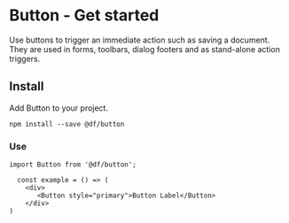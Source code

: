 # Button - Get started

Use buttons to trigger an immediate action such as saving a document. They are used in forms, toolbars, dialog footers and as stand-alone action triggers.

## Install

Add Button to your project.

`npm install --save @df/button`

### **Use**

`import Button from '@df/button';`

```
  const example = () => (
    <div>
       <Button style="primary">Button Label</Button>
    </div>
)
```
